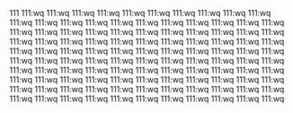 111
111:wq
111:wq
111:wq
111:wq
111:wq
111:wq
111:wq
111:wq
111:wq
111:wq
111:wq
111:wq
111:wq
111:wq
111:wq
111:wq
111:wq
111:wq
111:wq
111:wq
111:wq
111:wq
111:wq
111:wq
111:wq
111:wq
111:wq
111:wq
111:wq
111:wq
111:wq
111:wq
111:wq
111:wq
111:wq
111:wq
111:wq
111:wq
111:wq
111:wq
111:wq
111:wq
111:wq
111:wq
111:wq
111:wq
111:wq
111:wq
111:wq
111:wq
111:wq
111:wq
111:wq
111:wq
111:wq
111:wq
111:wq
111:wq
111:wq
111:wq
111:wq
111:wq
111:wq
111:wq
111:wq
111:wq
111:wq
111:wq
111:wq
111:wq
111:wq
111:wq
111:wq
111:wq
111:wq
111:wq
111:wq
111:wq
111:wq
111:wq
111:wq
111:wq
111:wq
111:wq
111:wq
111:wq
111:wq
111:wq
111:wq
111:wq
111:wq
111:wq
111:wq
111:wq
111:wq
111:wq
111:wq
111:wq
111:wq
111:wq
111:wq
111:wq
111:wq
111:wq
111:wq
111:wq
111:wq
111:wq
111:wq

